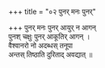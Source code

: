 +++
title = "०२ पुनर् मनः पुनर्"

+++
पुनर् मनः पुनर् आयुर् न आगन्  
पुनश् चक्षुः पुनर् आकूतिर् आगन् ।  
वैश्वानरो नो अदब्धस् तनूपा  
अन्तस् तिष्ठाति दुरिताद् अवद्यात् ॥